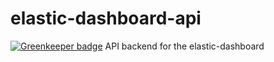 # elastic-dashboard-api

[![Greenkeeper badge](https://badges.greenkeeper.io/elastic-bpm/elastic-dashboard-api.svg)](https://greenkeeper.io/)
API backend for the elastic-dashboard
